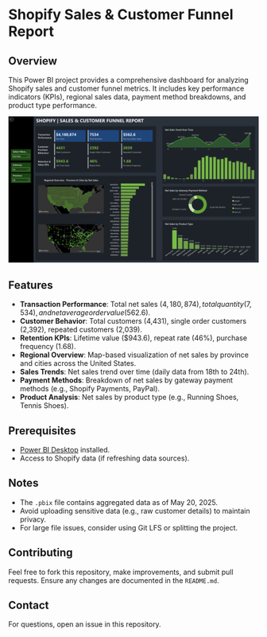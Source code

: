 # Shopify Sales & Customer Funnel Report

## Overview
This Power BI project provides a comprehensive dashboard for analyzing Shopify sales and customer funnel metrics. It includes key performance indicators (KPIs), regional sales data, payment method breakdowns, and product type performance.

![Preview](Preview.png) 

## Features
- **Transaction Performance**: Total net sales ($4,180,874), total quantity (7,534), and net average order value ($562.6).
- **Customer Behavior**: Total customers (4,431), single order customers (2,392), repeated customers (2,039).
- **Retention KPIs**: Lifetime value ($943.6), repeat rate (46%), purchase frequency (1.68).
- **Regional Overview**: Map-based visualization of net sales by province and cities across the United States.
- **Sales Trends**: Net sales trend over time (daily data from 18th to 24th).
- **Payment Methods**: Breakdown of net sales by gateway payment methods (e.g., Shopify Payments, PayPal).
- **Product Analysis**: Net sales by product type (e.g., Running Shoes, Tennis Shoes).


## Prerequisites
- [Power BI Desktop](https://powerbi.microsoft.com/desktop/) installed.
- Access to Shopify data (if refreshing data sources).

## Notes
- The `.pbix` file contains aggregated data as of May 20, 2025.
- Avoid uploading sensitive data (e.g., raw customer details) to maintain privacy.
- For large file issues, consider using Git LFS or splitting the project.

## Contributing
Feel free to fork this repository, make improvements, and submit pull requests. Ensure any changes are documented in the `README.md`.


## Contact
For questions, open an issue in this repository.
